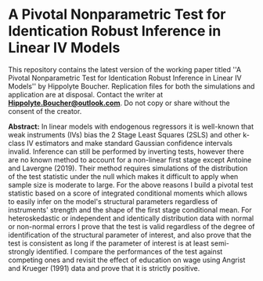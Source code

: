# A Pivotal Nonparametric Test for Identication Robust Inference in Linear IV Models

This repository contains the latest version of the working paper titled ''A Pivotal Nonparametric Test for Identication Robust Inference in Linear IV Models'' by Hippolyte Boucher. Replication files for both the simulations and application are at disposal. Contact the writer at **Hippolyte.Boucher@outlook.com**. Do not copy or share without the consent of the creator.

**Abstract:** In linear models with endogenous regressors it is well-known that weak instruments (IVs) bias the 2 Stage Least Squares (2SLS) and other k-class IV estimators and make standard Gaussian confidence intervals invalid. Inference can still be performed by inverting tests, however there are no known method to account for a non-linear first stage except Antoine and Lavergne (2019). Their method requires simulations of the distribution of the test statistic under the null which makes it difficult to apply when sample size is moderate to large. For the above reasons I build a pivotal test statistic based on a score of integrated conditional moments which allows to easily infer on the model's structural parameters regardless of instruments' strength and the shape of the first stage conditional mean. For heteroskedastic or independent and identically distribution data with normal or non-normal errors I prove that the test is valid regardless of the degree of identification of the structural parameter of interest, and also prove that the test is consistent as long if the parameter of interest is at least semi-strongly identified. I compare the performances of the test against competing ones and revisit the effect of education on wage using Angrist and Krueger (1991) data and prove that it is strictly positive.


